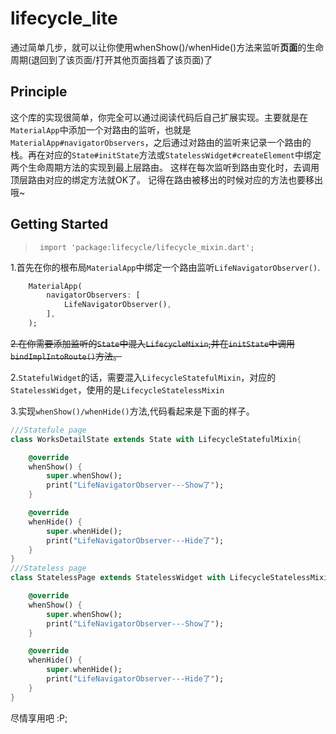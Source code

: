 # lifecycle_lite
通过简单几步，就可以让你使用whenShow()/whenHide()方法来监听**页面**的生命周期(退回到了该页面/打开其他页面挡着了该页面)了

## Principle
这个库的实现很简单，你完全可以通过阅读代码后自己扩展实现。主要就是在`MaterialApp`中添加一个对路由的监听，也就是`MaterialApp#navigatorObservers`，之后通过对路由的监听来记录一个路由的栈。再在对应的`State#initState`方法或`StatelessWidget#createElement`中绑定两个生命周期方法的实现到最上层路由。
这样在每次监听到路由变化时，去调用顶层路由对应的绑定方法就OK了。
记得在路由被移出的时候对应的方法也要移出哦~

## Getting Started
>`
import 'package:lifecycle/lifecycle_mixin.dart';`  

1.首先在你的根布局`MaterialApp`中绑定一个路由监听`LifeNavigatorObserver()`.
```dart
    MaterialApp(
        navigatorObservers: [
            LifeNavigatorObserver(),
        ],
    );
```
~~2.在你需要添加监听的`State`中混入`LifecycleMixin`,并在`initState`中调用`bindImplIntoRoute()`方法。~~

2.`StatefulWidget`的话，需要混入`LifecycleStatefulMixin`，对应的`StatelessWidget`，使用的是`LifecycleStatelessMixin`

3.实现`whenShow()/whenHide()`方法,代码看起来是下面的样子。
```dart
///Statefule page
class WorksDetailState extends State with LifecycleStatefulMixin{

    @override
    whenShow() {
        super.whenShow();
        print("LifeNavigatorObserver---Show了");
    }

    @override
    whenHide() {
        super.whenHide();
        print("LifeNavigatorObserver---Hide了");
    }
}
///Stateless page
class StatelessPage extends StatelessWidget with LifecycleStatelessMixin{

    @override
    whenShow() {
        super.whenShow();
        print("LifeNavigatorObserver---Show了");
    }

    @override
    whenHide() {
        super.whenHide();
        print("LifeNavigatorObserver---Hide了");
    }
}
```

尽情享用吧  :P;
